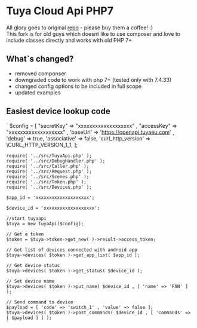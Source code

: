 
# Tuya Cloud Api PHP7

All glory goes to original [repo](https://github.com/ground-creative/tuyapiphp) - please buy them a coffee! :)  
This fork is for old guys which doesnt like to use composer and love to include classes directly and works with old PHP 7+

## What`s changed?  

- removed componser
- downgraded code to work with php 7+ (tested only with 7.4.33)
- changed config options to be included in full scope
- updated examples  

## Easiest device lookup code  

`
$config =
[
	"secretKey" => "xxxxxxxxxxxxxxxxxxx" ,
	"accessKey" => "xxxxxxxxxxxxxxxxxxx" ,
	'baseUrl'		=> 'https://openapi.tuyaeu.com' ,
	'debug'		=> true,
	'associative' => false,
	'curl_http_version' => \CURL_HTTP_VERSION_1_1,
];

	
	require( '../src/TuyaApi.php' );
	require( '../src/DebugHandler.php' );
	require( '../src/Caller.php' );
	require( '../src/Request.php' );
	require( '../src/Scenes.php' );
	require( '../src/Token.php' );
	require( '../src/Devices.php' );

	$app_id = 'xxxxxxxxxxxxxxxxxxxx';
	
	$device_id = 'xxxxxxxxxxxxxxxxxxx';
	
	//start tuyaapi
	$tuya = new TuyaApi($config);
	
	// Get a token
	$token = $tuya->token->get_new( )->result->access_token;
	
	// Get list of devices connected with android app
	$tuya->devices( $token )->get_app_list( $app_id );
	
	// Get device status
	$tuya->devices( $token )->get_status( $device_id );

	// Set device name
	$tuya->devices( $token )->put_name( $device_id , [ 'name' => 'FAN' ] );
	
	// Send command to device
	$payload = [ 'code' => 'switch_1' , 'value' => false ];
	$tuya->devices( $token )->post_commands( $device_id , [ 'commands' => [ $payload ] ] );
	`